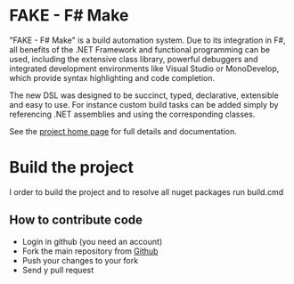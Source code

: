 # FAKE - F# Make

"FAKE - F# Make" is a build automation system. Due to its integration 
in F#, all benefits of the .NET Framework and functional programming can be used, including 
the extensive class library, powerful debuggers and integrated development environments like 
Visual Studio or MonoDevelop, which provide syntax highlighting and code completion.

The new DSL was designed to be succinct, typed, declarative, extensible and easy to use. 
For instance custom build tasks can be added simply by referencing .NET assemblies and using 
the corresponding classes.

See the [project home page](http://fsharp.github.com/FAKE/) for full details and documentation.

# Build the project

I order to build the project and to resolve all nuget packages run build.cmd

## How to contribute code

* Login in github (you need an account)
* Fork the main repository from [Github](https://github.com/fsharp/FAKE)
* Push your changes to your fork
* Send y pull request